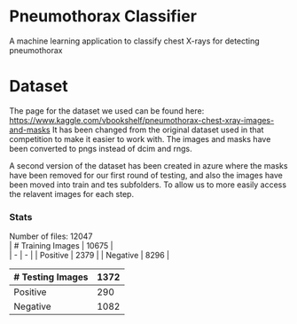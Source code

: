 # Pneumothorax Classifier
A machine learning application to classify chest X-rays for detecting pneumothorax

# Dataset
The page for the dataset we used can be found here: https://www.kaggle.com/vbookshelf/pneumothorax-chest-xray-images-and-masks
It has been changed from the original dataset used in that competition to make it easier to work with. The images and masks have been converted to pngs instead
of dcim and rngs. 

A second version of the dataset has been created in azure where the masks have been removed for our first round of testing, and also the images have been moved into train and tes subfolders. To allow us to more easily access the relavent images for each step.

### Stats
Number of files: 12047  
| # Training Images | 10675 |  
| - | - |
| Positive | 2379 |
| Negative | 8296 |

| # Testing Images | 1372 |  
| - | - |
| Positive | 290 |
| Negative | 1082 |
